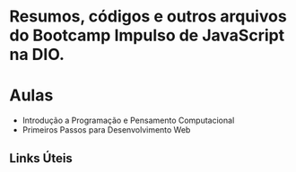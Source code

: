 # Resumos, códigos e outros arquivos do Bootcamp Impulso de JavaScript na DIO.

# Aulas
- Introdução a Programação e Pensamento Computacional
- Primeiros Passos para Desenvolvimento Web 


## Links Úteis
